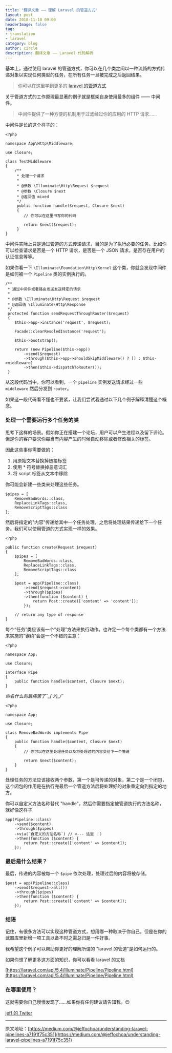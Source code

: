 ```yaml
---
title: "翻译文章 —— 理解 Laravel 的管道方式"
layout: post
date: 2018-11-10 09:00
headerImage: false
tag:
- translation
- laravel
category: blog
author: circle
description: 翻译文章 —— Laravel 代码解析
---
```


基本上，通过使用 laravel 的管道方式，你可以在几个类之间以一种流畅的方式传递对象以实现任何类型的任务，在所有任务一旦被完成之后返回结果。

> 你可以在这里学到更多的 [laravel 的管道方式](https://laracasts.com/series/whip-monstrous-code-into-shape/episodes/14)

关于管道方式的工作原理最显著的例子就是框架自身使用最多的组件 —— 中间件。

> 中间件提供了一种方便的机制用于过滤经过你的应用的 HTTP 请求......

中间件是长的这个样子的：

```
<?php

namespace App\Http\Middleware;

use Closure;

class TestMiddleware
{
	/**
	 * 处理一个请求
	 * 
	 * @参数 \Illuminate\Http\Request $request
	 * @参数 \Closure $next
	 * @返回值 mixed
	 */
	 public function handle($request, Closure $next)
	 {
	 	// 你可以在这里书写你的代码

	 	return $next($request);
	 }
}
```

中间件实际上只是通过管道的方式传递请求，目的是为了执行必要的任务。比如你可以检查请求是否是一个 HTTP 请求，是否是一个 JSON 请求，是否存在用户的认证信息等等。

如果你看一下 `\Illuminate\Foundation\Http\Kernel` 这个类，你就会发现中间件是如何被一个 `Pipeline` 类的实例执行的。

```
/**
 * 通过中间件或者路由发送发送特定的请求
 * 
 * @参数 \Illuminate\Http\Request $request
 * @返回值 \Illuminate\Http\Response
 */
 protected function sendRequestThroughRouter($request)
 {
 	$this->app->instance('request', $request);

 	Facade::clearResoledInstance('request');

 	$this->bootstrap();

 	return (new Pipeline($this->app))
		->send($request)
		->through($this->app->shouldSkipMiddleware() ? [] : $this->middleware)
		->then($this->dispatchToRouter());
 }
```

从这段代码当中，你可以看到，一个 `pipeline` 实例发送请求经过一些 `middleware` 然后分发到 `router`。

如果这一段代码看不懂也不要紧，让我们尝试着通过以下几个例子解释清楚这个概念。

### 处理一个需要运行多个任务的类

思考下这样的场景。假如你正在搭建一个论坛，用户可以产生进程以及留下评论。但是你的客户要求你每当有内容产生的时候自动移除或者修改相关的标签。

因此这些事你需要做的：

1. 用原始文本替换掉链接标签
2. 使用 * 符号替换掉恶意词汇
3. 将 script 标签从文本中移除

你可能会新建一些类来处理这些任务。

```
$pipes = [
	RemoveBadWords::class,
	ReplaceLinkTags::class,
	RemoveScriptTags::class
];
```

然后将指定的"内容"传递给其中一个任务处理，之后将处理结果传递给下一个任务。我们可以使用管道的方式实现一样的效果。

```
<?php

public function create(Request $request)
{
	$pipes = [
		RemoveBadWords::class,
		ReplaceLinkTags::class,
		RemoveScriptTags::class
	];

	$post = app(Pipeline::class)
		->send($request->content)
		->through($pipes)
		->then(function ($content) {
			return Post::create(['content' => 'content']);
		});

	// return any type of response
}
```

每个“任务”类应该有一个“处理”方法来执行动作。也许定一个每个类都有一个方法来实施的“锲约”会是一个不错的主意：

```
<?php

namespace App;

use Closure;

interface Pipe
{
	public function handle($content, Closure $next);
}
```

*命名什么的最痛苦了¯\_(ツ)_/¯*

```
<?php

namespace App;

use Closure;

class RemoveBadWords implements Pipe
{
	public function handle($content, Closure $next)
	{
		// 你可以在这里处理任务以及将处理过的内容交给下一个管道

		return $next($content);
	}
}
```

处理任务的方法应该接收两个参数，第一个是可传递的对象，第二个是一个闭包，这个闭包的作用是在执行完最后一个管道方法后将处理好的对象重定向到指定的地方。

你可以自定义方法名称替代 "handle"，然后你需要指定被管道执行的方法名称，就好像这样子

```
app(Pipeline::class)
	->send($content)
	->through($pipes)
	->via(`自定义的方法名称`) // <--- 这里 ：）
	->then(function ($content) {
		return Post::create(['content' => $content]);
	});
```

### 最后是什么结果？

最后，传递的内容被每一个 `$pipe` 依次处理，处理过后的内容将被存储。

```
$post = app(Pipeline::class)
	->send($request->all())
	->through($pipes)
	->then(function ($content) {
		return Post::create(['content' => $content]);
	});
``` 

### 结语

记住，有很多方法可以实现这种管道方式，想用哪一种取决于你自己。但是在你的武器库里新增一项工具以备不时之需总归是一件好事。

我希望这个例子可以帮助你更好的理解所谓的 "laravel 的管道"是如何运行的。

如果你想了解更多这方面的知识，你可以看看 laravel 的文档

[https://laravel.com/api/5.4/Illuminate/Pipeline/Pipeline.html](https://laravel.com/api/5.4/Illuminate/Pipeline/Pipeline.html)

### 在哪里使用？

这就需要你自己慢慢发现了......如果你有任何建议请告知我。😉

[jeff 的 Twiter](https://twitter.com/Jeffer_8a)

---  
原文地址：[https://medium.com/@jeffochoa/understanding-laravel-pipelines-a7191f75c351](https://medium.com/@jeffochoa/understanding-laravel-pipelines-a7191f75c351)

---

